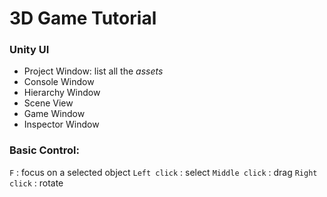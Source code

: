 # 3D Game Tutorial

### Unity UI

- Project Window: list all the *assets*
- Console Window
- Hierarchy Window
- Scene View
- Game Window
- Inspector Window

### Basic Control:
`F` : focus on a selected object
`Left click` : select
`Middle click` : drag
`Right click` : rotate


